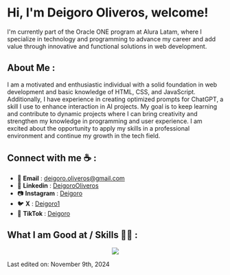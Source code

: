 # Hi, I'm Deigoro Oliveros, welcome!

I'm currently part of the Oracle ONE program at Alura Latam, where I specialize in technology and programming to advance my career and add value through innovative and functional solutions in web development.


## About Me :

I am a motivated and enthusiastic individual with a solid foundation in web development and basic knowledge of HTML, CSS, and JavaScript. Additionally, I have experience in creating optimized prompts for ChatGPT, a skill I use to enhance interaction in AI projects. My goal is to keep learning and contribute to dynamic projects where I can bring creativity and strengthen my knowledge in programming and user experience. I am excited about the opportunity to apply my skills in a professional environment and continue my growth in the tech field.

## Connect with me ☕ :

- 📧 **Email** : deigoro.oliveros@gmail.com
- 📕 **Linkedin** : [DeigoroOliveros](https://www.linkedin.com/in/deigoro-oliveros/)
- 📷 **Instagram** : [Deigoro](https://www.instagram.com/deigoro/)
- 🐦 **X** : [Deigoro1](https://x.com/Deigoro1)
- 🎥 **TikTok** : [Deigoro](https://www.tiktok.com/@deigoro)



## What I am Good at / Skills 🧑‍💻 :

<p align="center">
  <a href="https://skillicons.dev">
    <img src="https://skillicons.dev/icons?i=git,kubernetes,docker,c,vim" />
  </a>
</p>


Last edited on: November 9th, 2024
